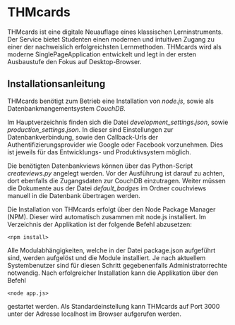 THMcards
====================

THMcards ist eine digitale Neuauflage eines klassischen Lerninstruments. Der Service bietet Studenten einen modernen und intuitiven Zugang zu einer der nachweislich erfolgreichsten Lernmethoden. THMcards wird als moderne Single­Page­Application entwickelt und legt in der ersten Ausbaustufe den Fokus auf Desktop­-Browser.


Installationsanleitung
----------------------

THMcards benötigt zum Betrieb eine Installation von *node.js*, sowie als Datenbankmangementsystem *CouchDB*.

Im Hauptverzeichnis finden sich die Datei *development_settings.json*, sowie *production_settings.json*. In dieser sind Einstellungen zur Datenbankverbindung, sowie den Callback-Urls der Authentifizierungsprovider wie Google oder Facebook vorzunehmen. Dies ist jeweils für das Entwicklungs- und Produktivsystem möglich.

Die benötigten Datenbankviews können über das Python-Script *createviews.py* angelegt werden. Vor der Ausführung ist darauf zu achten, dort ebenfalls die Zugangsdaten zur CouchDB einzutragen. Weiter müssen die Dokumente aus der Datei *default_badges* im Ordner couchviews manuell in die Datenbank übertragen werden.

Die Installation von THMcards erfolgt über den Node Package Manager (NPM). Dieser wird automatisch zusammen mit node.js installiert. Im Verzeichnis der Applikation ist der folgende Befehl abzusetzen:

`<npm install>`

Alle Modulabhängigkeiten, welche in der Datei package.json aufgeführt sind, werden aufgelöst und die Module installiert. Je nach aktuellem Systembenutzer sind für diesen Schritt gegebenenfalls Administratorrechte notwendig.
Nach erfolgreicher Installation kann die Applikation über den Befehl

`<node app.js>`

gestartet werden. Als Standardeinstellung kann THMcards auf Port 3000 unter der Adresse localhost im Browser aufgerufen werden.
